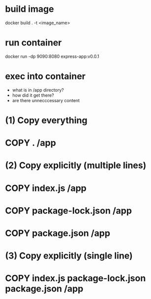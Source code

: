 # build image
docker build . -t <image_name>

# run container
docker run -dp 9090:8080 express-app:v0.0.1

# exec into container
- what is in /app directory?
- how did it get there?
- are there unnecccessary content

# (1) Copy everything
# COPY . /app

# (2) Copy explicitly (multiple lines)
# COPY index.js /app
# COPY package-lock.json /app
# COPY package.json /app

# (3) Copy explicitly (single line)
# COPY index.js package-lock.json package.json /app